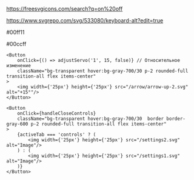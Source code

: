 https://freesvgicons.com/search?q=on%20off

https://www.svgrepo.com/svg/533080/keyboard-alt?edit=true

#00ff11

#00ccff


    <Button
        onClick={() => adjustServo('1', 15, false)} // Относительное изменение
        className="bg-transparent hover:bg-gray-700/30 p-2 rounded-full transition-all flex items-center"
    >
        <img width={'25px'} height={'25px'} src="/arrow/arrow-up-2.svg" alt="+15°"/>
    </Button>

    <Button
        onClick={handleCloseControls}
        className="bg-transparent hover:bg-gray-700/30  border border-gray-600 p-2 rounded-full transition-all flex items-center"
    >
        {activeTab === 'controls' ? (
            <img width={'25px'} height={'25px'} src="/settings2.svg" alt="Image"/>
        ) : (
            <img width={'25px'} height={'25px'} src="/settings1.svg" alt="Image"/>
        )}
    </Button>


